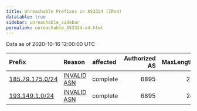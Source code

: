 ```yaml
---
title: Unreachable Prefixes in AS3324 (IPv4)
datatable: true
sidebar: unreachable_sidebar
permalink: unreachable_AS3324-v4.html
---
```


Data as of 2020-10-16 12:00:00 UTC


<div class="datatable-begin"></div>

| Prefix                                                   | Reason                                                                                                | affected   |   Authorized AS |   MaxLength | Anchor                                         |   unreachable /24s |
|:---------------------------------------------------------|:------------------------------------------------------------------------------------------------------|:-----------|----------------:|------------:|:-----------------------------------------------|-------------------:|
| [185.79.175.0/24](https://stat.ripe.net/185.79.175.0/24) | [INVALID ASN](https://rpki-validator.ripe.net/announcement-preview?asn=AS3324&prefix=185.79.175.0/24) | complete   |            6895 |          22 | [RIPE](unreachable_RIPE_NCC_RPKI_Root-v4.html) |                  1 |
| [193.149.1.0/24](https://stat.ripe.net/193.149.1.0/24)   | [INVALID ASN](https://rpki-validator.ripe.net/announcement-preview?asn=AS3324&prefix=193.149.1.0/24)  | complete   |            6895 |          24 | [RIPE](unreachable_RIPE_NCC_RPKI_Root-v4.html) |                  1 |

<div class="datatable-end"></div>